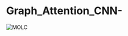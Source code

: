 # Graph_Attention_CNN-

![MOLC](https://user-images.githubusercontent.com/29463052/212495215-53b9d4c8-5306-40e0-860f-3e7ca2f33115.jpg)
